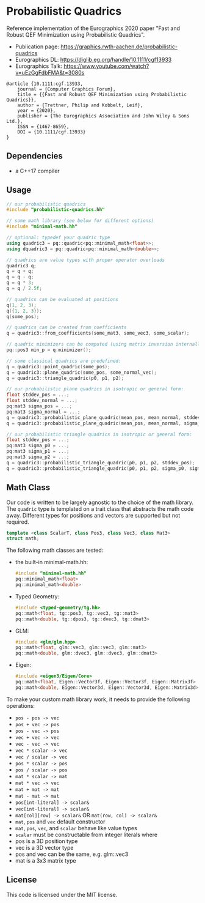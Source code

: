 # Probabilistic Quadrics

Reference implementation of the Eurographics 2020 paper "Fast and Robust QEF Minimization using Probabilistic Quadrics".

* Publication page: https://graphics.rwth-aachen.de/probabilistic-quadrics
* Eurographics DL: https://diglib.eg.org/handle/10.1111/cgf13933
* Eurographics Talk: https://www.youtube.com/watch?v=uEzGgFdbFMA&t=3080s

```
@article {10.1111:cgf.13933,
    journal = {Computer Graphics Forum},
    title = {{Fast and Robust QEF Minimization using Probabilistic Quadrics}},
    author = {Trettner, Philip and Kobbelt, Leif},
    year = {2020},
    publisher = {The Eurographics Association and John Wiley & Sons Ltd.},
    ISSN = {1467-8659},
    DOI = {10.1111/cgf.13933}
}
```


## Dependencies

* a C++17 compiler


## Usage

```cpp
// our probabilistic quadrics
#include "probabilistic-quadrics.hh"

// some math library (see below for different options)
#include "minimal-math.hh"

// optional: typedef your quadric type
using quadric3 = pq::quadric<pq::minimal_math<float>>;
using dquadric3 = pq::quadric<pq::minimal_math<double>>;

// quadrics are value types with proper operator overloads
quadric3 q;
q = q + q;
q = q - q;
q = q * 3;
q = q / 2.5f;

// quadrics can be evaluated at positions
q(1, 2, 3);
q({1, 2, 3});
q(some_pos);

// quadrics can be created from coefficients
q = quadric3::from_coefficients(some_mat3, some_vec3, some_scalar);

// quadric minimizers can be computed (using matrix inversion internally)
pq::pos3 min_p = q.minimizer();

// some classical quadrics are predefined:
q = quadric3::point_quadric(some_pos);
q = quadric3::plane_quadric(some_pos, some_normal_vec);
q = quadric3::triangle_quadric(p0, p1, p2);

// our probabilistic plane quadrics in isotropic or general form:
float stddev_pos = ...;
float stddev_normal = ...;
pq:mat3 sigma_pos = ...;
pq:mat3 sigma_normal = ...;
q = quadric3::probabilistic_plane_quadric(mean_pos, mean_normal, stddev_pos, stddev_normal);
q = quadric3::probabilistic_plane_quadric(mean_pos, mean_normal, sigma_pos, sigma_normal);

// our probabilistic triangle quadrics in isotropic or general form:
float stddev_pos = ...;
pq:mat3 sigma_p0 = ...;
pq:mat3 sigma_p1 = ...;
pq:mat3 sigma_p2 = ...;
q = quadric3::probabilistic_triangle_quadric(p0, p1, p2, stddev_pos);
q = quadric3::probabilistic_triangle_quadric(p0, p1, p2, sigma_p0, sigma_p1, sigma_p2);
```



## Math Class

Our code is written to be largely agnostic to the choice of the math library.
The `quadric` type is templated on a trait class that abstracts the math code away.
Different types for positions and vectors are supported but not required.

```cpp
template <class ScalarT, class Pos3, class Vec3, class Mat3>
struct math;
```

The following math classes are tested:

* the built-in minimal-math.hh:
  ```cpp
  #include "minimal-math.hh"
  pq::minimal_math<float>
  pq::minimal_math<double>
  ```

* Typed Geometry:
  ```cpp
  #include <typed-geometry/tg.hh>
  pq::math<float, tg::pos3, tg::vec3, tg::mat3>
  pq::math<double, tg::dpos3, tg::dvec3, tg::dmat3>
  ```

* GLM:
  ```cpp
  #include <glm/glm.hpp>
  pq::math<float, glm::vec3, glm::vec3, glm::mat3>
  pq::math<double, glm::dvec3, glm::dvec3, glm::dmat3>
  ```

* Eigen:
  ```cpp
  #include <eigen3/Eigen/Core>
  pq::math<float, Eigen::Vector3f, Eigen::Vector3f, Eigen::Matrix3f>
  pq::math<double, Eigen::Vector3d, Eigen::Vector3d, Eigen::Matrix3d>
  ```

To make your custom math library work, it needs to provide the following operations:
  - `pos - pos -> vec`
  - `pos + vec -> pos`
  - `pos - vec -> pos`
  - `vec + vec -> vec`
  - `vec - vec -> vec`
  - `vec * scalar -> vec`
  - `vec / scalar -> vec`
  - `pos * scalar -> pos`
  - `pos / scalar -> pos`
  - `mat * scalar -> mat`
  - `mat * vec -> vec`
  - `mat + mat -> mat`
  - `mat - mat -> mat`
  - `pos[int-literal] -> scalar&`
  - `vec[int-literal] -> scalar&`
  - `mat[col][row] -> scalar&` OR `mat(row, col) -> scalar&`
  - `mat`, `pos` and `vec` default constructor
  - `mat`, `pos`, `vec`, and `scalar` behave like value types
  - `scalar` must be constructable from integer literals
where
  - pos is a 3D position type
  - vec is a 3D vector type
  - pos and vec can be the same, e.g. glm::vec3
  - mat is a 3x3 matrix type


## License

This code is licensed under the MIT license.

